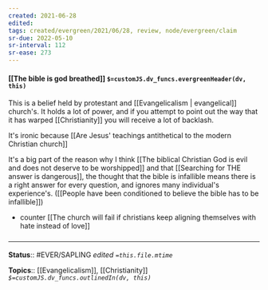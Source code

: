 ```yaml
---
created: 2021-06-28
edited: 
tags: created/evergreen/2021/06/28, review, node/evergreen/claim
sr-due: 2022-05-10
sr-interval: 112
sr-ease: 273
---
```


#### [[The bible is god breathed]] `$=customJS.dv_funcs.evergreenHeader(dv, this)`

This is a belief held by protestant and [[Evangelicalism | evangelical]] church's. It holds a lot of power, and if you attempt to point out the way that it has warped [[Christianity]] you will receive a lot of backlash.

It's ironic because [[Are Jesus' teachings antithetical to the modern Christian church]]

It's a big part of the reason why I think [[The biblical Christian God is evil and does not deserve to be worshipped]] and that [[Searching for THE answer is dangerous]], the thought that the bible is infallible means there is a right answer for every question, and ignores many individual's experience's. ([[People have been conditioned to believe the bible has to be infallible]])

- counter [[The church will fail if christians keep aligning themselves with hate instead of love]]

### <hr class="footnote"/>

**Status**:: #EVER/SAPLING
*edited `=this.file.mtime`*

**Topics**:: [[Evangelicalism]], [[Christianity]] 
*`$=customJS.dv_funcs.outlinedIn(dv, this)`*
